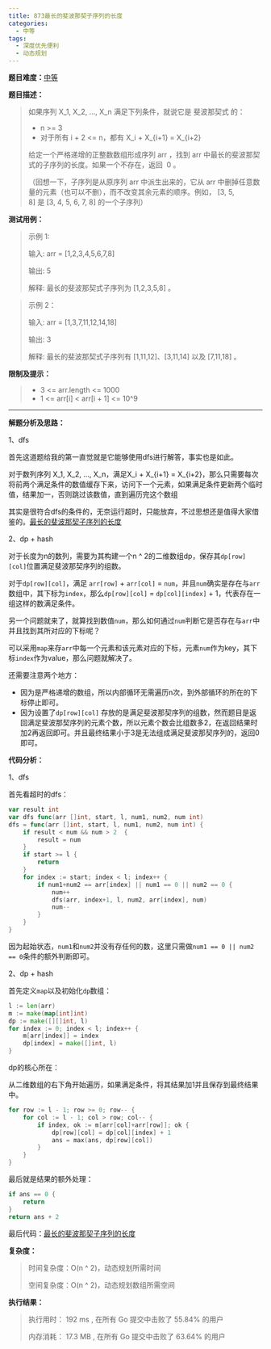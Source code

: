 ```yaml
---
title: 873最长的斐波那契子序列的长度
categories:
  - 中等
tags:
  - 深度优先便利
  - 动态规划
---
```


**题目难度：**[中等](https://leetcode.cn/problems/length-of-longest-fibonacci-subsequence/)

**题目描述：**

> 如果序列 X_1, X_2, ..., X_n 满足下列条件，就说它是 斐波那契式 的：
> 
> - n >= 3
> - 对于所有 i + 2 <= n，都有 X_i + X_{i+1} = X_{i+2}
> 
> 给定一个严格递增的正整数数组形成序列 arr ，找到 arr 中最长的斐波那契式的子序列的长度。如果一个不存在，返回  0 。
> 
> （回想一下，子序列是从原序列 arr 中派生出来的，它从 arr 中删掉任意数量的元素（也可以不删），而不改变其余元素的顺序。例如， [3, 5, 8] 是 [3, 4, 5, 6, 7, 8] 的一个子序列）


**测试用例：**

> 示例 1:
>
> 输入: arr = [1,2,3,4,5,6,7,8]
> 
> 输出: 5
> 
> 解释: 最长的斐波那契式子序列为 [1,2,3,5,8] 。

 
> 示例 2：
> 
> 输入: arr = [1,3,7,11,12,14,18]
> 
> 输出: 3
> 
> 解释: 最长的斐波那契式子序列有 [1,11,12]、[3,11,14] 以及 [7,11,18] 。


**限制及提示：**
> - 3 <= arr.length <= 1000
> - 1 <= arr[i] < arr[i + 1] <= 10^9

---
**解题分析及思路：**

1、dfs

首先这道题给我的第一直觉就是它能够使用dfs进行解答，事实也是如此。

对于数列序列 X_1, X_2, ..., X_n，满足X_i + X_{i+1} = X_{i+2}，那么只需要每次将前两个满足条件的数值缓存下来，访问下一个元素，如果满足条件更新两个临时值，结果加一，否则跳过该数值，直到遍历完这个数组

其实是很符合dfs的条件的，无奈运行超时，只能放弃，不过思想还是值得大家借鉴的。[最长的斐波那契子序列的长度](https://github.com/lomtom/algorithm-go/blob/main/leetcode/873最长的斐波那契子序列的长度_test.go)

2、dp + hash

对于长度为n的数列，需要为其构建一个n ^ 2的二维数组dp，保存其`dp[row][col]`位置满足斐波那契序列的组数。

对于`dp[row][col]`，满足 `arr[row]` + `arr[col]` = `num`，并且`num`确实是存在与`arr`数组中，其下标为`index`，那么`dp[row][col]` = `dp[col][index]` + 1，代表存在一组这样的数满足条件。

另一个问题就来了，就算找到数值`num`，那么如何通过`num`判断它是否存在与`arr`中并且找到其所对应的下标呢？

可以采用`map`来存`arr`中每一个元素和该元素对应的下标，元素`num`作为key，其下标`index`作为value，那么问题就解决了。

还需要注意两个地方：

- 因为是严格递增的数组，所以内部循环无需遍历n次，到外部循环的所在的下标停止即可。
- 因为设置了`dp[row][col]` 存放的是满足斐波那契序列的组数，然而题目是返回满足斐波那契序列的元素个数，所以元素个数会比组数多2，在返回结果时加2再返回即可。并且最终结果小于3是无法组成满足斐波那契序列的，返回0即可。

**代码分析：**

1、dfs

首先看超时的dfs：
```go
var result int
var dfs func(arr []int, start, l, num1, num2, num int)
dfs = func(arr []int, start, l, num1, num2, num int) {
    if result < num && num > 2  {
        result = num
    }
    if start >= l {
        return
    }
    for index := start; index < l; index++ {
        if num1+num2 == arr[index] || num1 == 0 || num2 == 0 {
            num++
            dfs(arr, index+1, l, num2, arr[index], num)
            num--
        }
    }
}
```
因为起始状态，`num1`和`num2`并没有存任何的数，这里只需做`num1 == 0 || num2 == 0`条件的额外判断即可。

2、dp + hash

首先定义`map`以及初始化`dp`数组：
```go
l := len(arr)
m := make(map[int]int)
dp := make([][]int, l)
for index := 0; index < l; index++ {
    m[arr[index]] = index
    dp[index] = make([]int, l)
}
```

dp的核心所在：

从二维数组的右下角开始遍历，如果满足条件，将其结果加1并且保存到最终结果中。
```go
for row := l - 1; row >= 0; row-- {
    for col := l - 1; col > row; col-- {
        if index, ok := m[arr[col]+arr[row]]; ok {
            dp[row][col] = dp[col][index] + 1
            ans = max(ans, dp[row][col])
        }
    }
}
```

最后就是结果的额外处理：
```go
if ans == 0 {
    return
}
return ans + 2
```


最后代码：[最长的斐波那契子序列的长度](https://github.com/lomtom/algorithm-go/blob/main/leetcode/873最长的斐波那契子序列的长度_test.go)

**复杂度：**
> 时间复杂度：O(n ^ 2)，动态规划所需时间
> 
> 空间复杂度：O(n ^ 2)，动态规划数组所需空间

**执行结果：**
> 执行用时： 192 ms , 在所有 Go 提交中击败了 55.84% 的用户
> 
> 内存消耗： 17.3 MB , 在所有 Go 提交中击败了 63.64% 的用户
